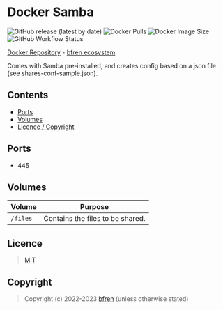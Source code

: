 # Docker Samba

![GitHub release (latest by date)](https://img.shields.io/github/v/release/bfren/docker-samba) ![Docker Pulls](https://img.shields.io/endpoint?url=https%3A%2F%2Fbfren.dev%2Fdocker%2Fpulls%2Fsamba) ![Docker Image Size](https://img.shields.io/endpoint?url=https%3A%2F%2Fbfren.dev%2Fdocker%2Fsize%2Fsamba) ![GitHub Workflow Status](https://img.shields.io/github/actions/workflow/status/bfren/docker-samba/dev.yml?branch=main)

[Docker Repository](https://hub.docker.com/r/bfren/samba) - [bfren ecosystem](https://github.com/bfren/docker)

Comes with Samba pre-installed, and creates config based on a json file (see shares-conf-sample.json).

## Contents

* [Ports](#ports)
* [Volumes](#volumes)
* [Licence / Copyright](#licence)

## Ports

* 445

## Volumes

| Volume   | Purpose                          |
| -------- | -------------------------------- |
| `/files` | Contains the files to be shared. |

## Licence

> [MIT](https://mit.bfren.dev/2022)

## Copyright

> Copyright (c) 2022-2023 [bfren](https://bfren.dev) (unless otherwise stated)
